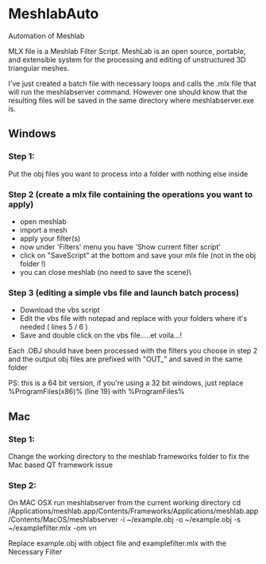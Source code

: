 # MeshlabAuto
Automation of Meshlab


MLX file is a Meshlab Filter Script. MeshLab is an open source, portable, and extensible system for the processing and editing 
of unstructured 3D triangular meshes.


I've just created a batch file with necessary loops and calls the .mlx file that will run the meshlabserver 
command. However one should know that the resulting files will be saved in the same directory where 
meshlabserver.exe is.

## Windows

### Step 1:
Put the obj files you want to process into a folder with nothing else inside

### Step 2 (create a mlx file containing the operations you want to apply)
<ul>
<li> open meshlab
<li> import a mesh
<li> apply your filter(s)
<li> now under 'Filters' menu you have 'Show current filter script'
<li> click on "SaveScript" at the bottom and save your mlx file (not in the obj folder !)
<li> you can close meshlab (no need to save the scene)\
</ul>

### Step 3 (editing a simple vbs file and launch batch process)
<ul>
<li> Download the vbs script
<li> Edit the vbs file with notepad and replace with your folders where it's needed ( lines 5 / 6 )
<li> Save and double click on the vbs file.....et voila...!
</ul>

Each .OBJ should have been processed with the filters you choose in step 2 and the output obj files are prefixed with "OUT_" and saved in the same folder

PS: this is a 64 bit version, if you're using a 32 bit windows, just replace %ProgramFiles(x86)% (line 19) with %ProgramFiles%

## Mac

### Step 1:
Change the working directory to the meshlab frameworks folder to fix the Mac based QT framework issue

### Step 2:
On MAC OSX run meshlabserver from the current working directory
cd /Applications/meshlab.app/Contents/Frameworks/Applications/meshlab.app/Contents/MacOS/meshlabserver  -i ~/example.obj -o ~/example.obj -s ~/examplefilter.mlx -om vn   

Replace example.obj with object file and examplefilter.mlx with the Necessary Filter




